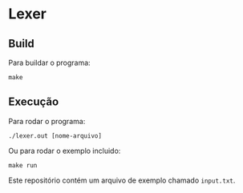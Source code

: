# Lexer

## Build

Para buildar o programa:
```
make
```

## Execução

Para rodar o programa:
```
./lexer.out [nome-arquivo]
```

Ou para rodar o exemplo incluido: 
```
make run
```

Este repositório contém um arquivo de exemplo chamado `input.txt`.
